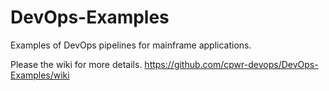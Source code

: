# DevOps-Examples
Examples of DevOps pipelines for mainframe applications.  

Please the wiki for more details. 
https://github.com/cpwr-devops/DevOps-Examples/wiki
